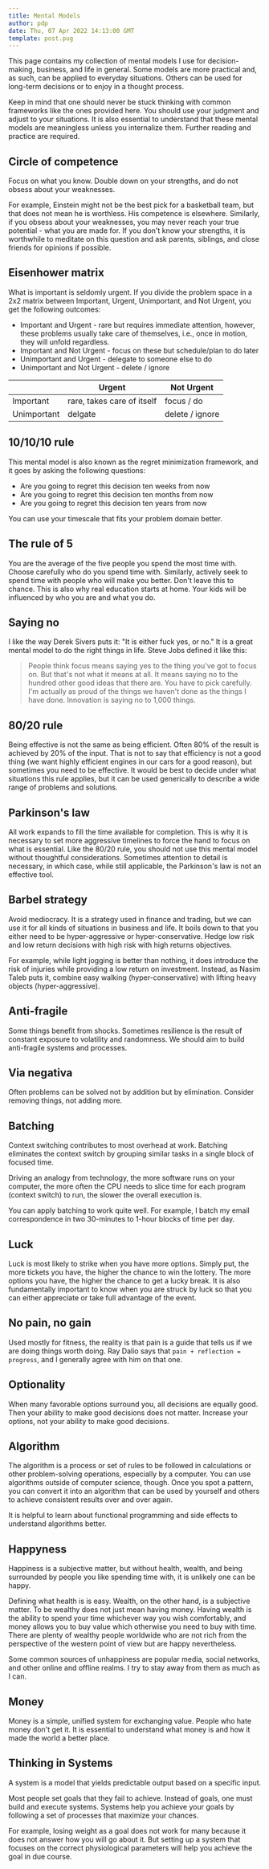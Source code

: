 ```yaml
---
title: Mental Models
author: pdp
date: Thu, 07 Apr 2022 14:13:00 GMT
template: post.pug
---
```


This page contains my collection of mental models I use for decision-making, business, and life in general. Some models are more practical and, as such, can be applied to everyday situations. Others can be used for long-term decisions or to enjoy in a thought process.

Keep in mind that one should never be stuck thinking with common frameworks like the ones provided here. You should use your judgment and adjust to your situations. It is also essential to understand that these mental models are meaningless unless you internalize them. Further reading and practice are required.

## Circle of competence

Focus on what you know. Double down on your strengths, and do not obsess about your weaknesses.

For example, Einstein might not be the best pick for a basketball team, but that does not mean he is worthless. His competence is elsewhere. Similarly, if you obsess about your weaknesses, you may never reach your true potential - what you are made for. If you don't know your strengths, it is worthwhile to meditate on this question and ask parents, siblings, and close friends for opinions if possible.

## Eisenhower matrix

What is important is seldomly urgent. If you divide the problem space in a 2x2 matrix between Important, Urgent, Unimportant, and Not Urgent, you get the following outcomes:

* Important and Urgent - rare but requires immediate attention, however, these problems usually take care of themselves, i.e., once in motion, they will unfold regardless.
* Important and Not Urgent - focus on these but schedule/plan to do later
* Unimportant and Urgent - delegate to someone else to do
* Unimportant and Not Urgent - delete / ignore

|               | Urgent                     | Not Urgent      |
| ------------- | -------------------------- | --------------- |
| Important     | rare, takes care of itself | focus / do      |
| Unimportant   | delgate                    | delete / ignore |

## 10/10/10 rule

This mental model is also known as the regret minimization framework, and it goes by asking the following questions:

* Are you going to regret this decision ten weeks from now
* Are you going to regret this decision ten months from now
* Are you going to regret this decision ten years from now

You can use your timescale that fits your problem domain better.

## The rule of 5

You are the average of the five people you spend the most time with. Choose carefully who do you spend time with. Similarly, actively seek to spend time with people who will make you better. Don't leave this to chance. This is also why real education starts at home. Your kids will be influenced by who you are and what you do.

## Saying no

I like the way Derek Sivers puts it: "It is either fuck yes, or no." It is a great mental model to do the right things in life. Steve Jobs defined it like this:

> People think focus means saying yes to the thing you've got to focus on. But that's not what it means at all. It means saying no to the hundred other good ideas that there are. You have to pick carefully. I'm actually as proud of the things we haven't done as the things I have done. Innovation is saying no to 1,000 things.

## 80/20 rule

Being effective is not the same as being efficient. Often 80% of the result is achieved by 20% of the input. That is not to say that efficiency is not a good thing (we want highly efficient engines in our cars for a good reason), but sometimes you need to be effective. It would be best to decide under what situations this rule applies, but it can be used generically to describe a wide range of problems and solutions.

## Parkinson's law

All work expands to fill the time available for completion. This is why it is necessary to set more aggressive timelines to force the hand to focus on what is essential. Like the 80/20 rule, you should not use this mental model without thoughtful considerations. Sometimes attention to detail is necessary, in which case, while still applicable, the Parkinson's law is not an effective tool.

## Barbel strategy

Avoid mediocracy. It is a strategy used in finance and trading, but we can use it for all kinds of situations in business and life. It boils down to that you either need to be hyper-aggressive or hyper-conservative. Hedge low risk and low return decisions with high risk with high returns objectives.

For example, while light jogging is better than nothing, it does introduce the risk of injuries while providing a low return on investment. Instead, as Nasim Taleb puts it, combine easy walking (hyper-conservative) with lifting heavy objects (hyper-aggressive).

## Anti-fragile

Some things benefit from shocks. Sometimes resilience is the result of constant exposure to volatility and randomness. We should aim to build anti-fragile systems and processes.

## Via negativa

Often problems can be solved not by addition but by elimination. Consider removing things, not adding more.

## Batching

Context switching contributes to most overhead at work. Batching eliminates the context switch by grouping similar tasks in a single block of focused time.

Driving an analogy from technology, the more software runs on your computer, the more often the CPU needs to slice time for each program (context switch) to run, the slower the overall execution is.

You can apply batching to work quite well. For example, I batch my email correspondence in two 30-minutes to 1-hour blocks of time per day.

## Luck

Luck is most likely to strike when you have more options. Simply put, the more tickets you have, the higher the chance to win the lottery. The more options you have, the higher the chance to get a lucky break. It is also fundamentally important to know when you are struck by luck so that you can either appreciate or take full advantage of the event.

## No pain, no gain

Used mostly for fitness, the reality is that pain is a guide that tells us if we are doing things worth doing. Ray Dalio says that `pain + reflection = progress`, and I generally agree with him on that one.

## Optionality

When many favorable options surround you, all decisions are equally good. Then your ability to make good decisions does not matter. Increase your options, not your ability to make good decisions.

## Algorithm

The algorithm is a process or set of rules to be followed in calculations or other problem-solving operations, especially by a computer. You can use algorithms outside of computer science, though. Once you spot a pattern, you can convert it into an algorithm that can be used by yourself and others to achieve consistent results over and over again.

It is helpful to learn about functional programming and side effects to understand algorithms better.

## Happyness

Happiness is a subjective matter, but without health, wealth, and being surrounded by people you like spending time with, it is unlikely one can be happy.

Defining what health is is easy. Wealth, on the other hand, is a subjective matter. To be wealthy does not just mean having money. Having wealth is the ability to spend your time whichever way you wish comfortably, and money allows you to buy value which otherwise you need to buy with time. There are plenty of wealthy people worldwide who are not rich from the perspective of the western point of view but are happy nevertheless.

Some common sources of unhappiness are popular media, social networks, and other online and offline realms. I try to stay away from them as much as I can.

## Money

Money is a simple, unified system for exchanging value. People who hate money don't get it. It is essential to understand what money is and how it made the world a better place.

## Thinking in Systems

A system is a model that yields predictable output based on a specific input.

Most people set goals that they fail to achieve. Instead of goals, one must build and execute systems. Systems help you achieve your goals by following a set of processes that maximize your chances.

For example, losing weight as a goal does not work for many because it does not answer how you will go about it. But setting up a system that focuses on the correct physiological parameters will help you achieve the goal in due course.
